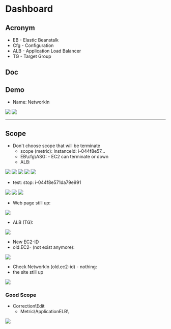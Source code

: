 # Dashboard

## Acronym
* EB - Elastic Beanstalk
* Cfg - Configuration
* ALB - Application Load Balancer
* TG - Target Group

## Doc

## Demo
* Name: NetworkIn

[<img src="https://i.imgur.com/RqmIPHU.png">](https://i.imgur.com/RqmIPHU.png)
[<img src="https://i.imgur.com/YEuLrUQ.png">](https://i.imgur.com/YEuLrUQ.png)


---

## Scope
* Don't choose scope that will be terminate
    * scope (metric): InstanceId: i-044f8e57...
    * EB\cfg\ASG: - EC2 can terminate or down
    * ALB: 
    
    
    
[<img src="https://i.imgur.com/rzxBig4.png">](https://i.imgur.com/rzxBig4.png)
[<img src="https://i.imgur.com/S1QWivi.png">](https://i.imgur.com/S1QWivi.png)
[<img src="https://i.imgur.com/tjC7mxr.png">](https://i.imgur.com/tjC7mxr.png)
[<img src="https://i.imgur.com/9o7c2A4.png">](https://i.imgur.com/9o7c2A4.png)
[<img src="https://i.imgur.com/3FPIWL9.png">](https://i.imgur.com/3FPIWL9.png)

* test: stop: i-044f8e571da79e991

[<img src="https://i.imgur.com/HcEPdz0.png">](https://i.imgur.com/HcEPdz0.png)
[<img src="https://i.imgur.com/cWEL69j.png">](https://i.imgur.com/cWEL69j.png)
[<img src="https://i.imgur.com/uFPpJOR.png">](https://i.imgur.com/uFPpJOR.png)

* Web page still up:

[<img src="https://i.imgur.com/eBcbB4K.png">](https://i.imgur.com/eBcbB4K.png)

* ALB (TG):

[<img src="https://i.imgur.com/unl5ixV.png">](https://i.imgur.com/unl5ixV.png)

* New EC2-ID
* old.EC2- (not exist anymore):

[<img src="https://i.imgur.com/AeqeX3u.png">](https://i.imgur.com/AeqeX3u.png)

* Check NetworkIn (old.ec2-id) - nothing:
* the site still up

[<img src="https://i.imgur.com/I7AlQPi.png">](https://i.imgur.com/I7AlQPi.png)

### Good Scope
* Correction\Edit
    * Metric\ApplicationELB\
    
[<img src="https://i.imgur.com/EPenL9A.png">](https://i.imgur.com/EPenL9A.png)
